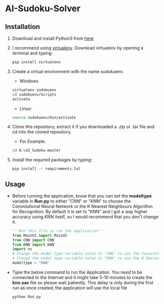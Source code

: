 # AI-Sudoku-Solver
## Installation

1. Download and install Python3 from [here](https://www.python.org/downloads/)
2. I recommend using [virtualenv](https://virtualenv.pypa.io/en/latest/). Download virtualenv by opening a terminal and typing:
    ```bash
    pip install virtualenv
    ```
3. Create a virtual environment with the name sudokuenv.

   * Windows
   ```bash
   virtualenv sudokuenv
   cd sudokuenv/Scripts
   activate
   ```
   * Linux:
   ```bash
   source sudokuenv/bin/activate
    ```
4. Clone this repository, extract it if you downloaded a .zip or .tar file and cd into the cloned repository.

    * For Example:
    ```bash
    cd A:\AI_Sudoku-master
    ```
5. Install the required packages by typing:
   ```bash
   pip install -r requirements.txt
   ```
## Usage
* Before running the application, know that you can set the **modeltype** variable in **Run.py** to either "CNN" or "KNN" to choose the Convolutional Neural Network or the K Nearest Neighbours Algorithm for Recognition. By default it is set to "KNN" and I got a way higher accuracy using KNN itself, so I would recommend that you don't change it.
    ```Python
    '''Run this file to run the application'''
    from MainUI import MainUI
    from CNN import CNN
    from KNN import KNN
    import os
    # Change the model type variable value to "CNN" to use the Convolutional Neural Network
    # Change the model type variable value to "KNN" to use the K Nearest Neighbours Classifier
    modeltype = "KNN"
    ```
* Type the below command to run the Application. You *need* to be connected to the Internet and it might take 5-10 minutes to create the **knn.sav** file so please wait patiently. This delay is only during the first run as once created, the application will use the local file
    ```bash
    python Run.py
    ```
